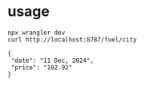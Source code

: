 # usage

```
npx wrangler dev
curl http://localhost:8787/fuel/city
```

```
{
 "date": "11 Dec, 2024",
 "price": "102.92"
}
```

